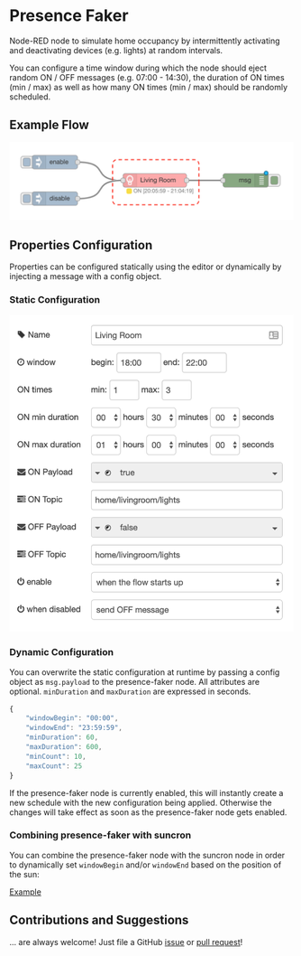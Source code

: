 # Presence Faker

Node-RED node to simulate home occupancy by intermittently activating and deactivating devices (e.g. lights) at random intervals.

You can configure a time window during which the node should eject random ON / OFF messages (e.g. 07:00 - 14:30), the duration of ON times (min / max) as well as how many ON times (min / max) should be randomly scheduled.

## Example Flow

![example](docs/example.png)

## Properties Configuration

Properties can be configured statically using the editor or dynamically by injecting a message with a config object.

### Static Configuration

![example](docs/node-props.png)

### Dynamic Configuration

You can overwrite the static configuration at runtime by passing a config object as `msg.payload` to the presence-faker node. All attributes are optional. `minDuration` and `maxDuration` are expressed in seconds.

```javascript
{
    "windowBegin": "00:00",
    "windowEnd": "23:59:59",
    "minDuration": 60,
    "maxDuration": 600,
    "minCount": 10,
    "maxCount": 25
}
```

If the presence-faker node is currently enabled, this will instantly create a new schedule with the new configuration being applied. Otherwise the changes will take effect as soon as the presence-faker node gets enabled.

### Combining presence-faker with suncron

You can combine the presence-faker node with the suncron node in order to dynamically set `windowBegin` and/or `windowEnd` based on the position of the sun:

[Example](https://gist.github.com/csuermann/604f846f4b7bc3a518dc6385c16e3a48)

## Contributions and Suggestions

... are always welcome! Just file a GitHub [issue](https://github.com/csuermann/presence-faker/issues) or [pull request](https://github.com/csuermann/presence-faker/pulls)!
